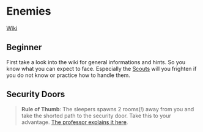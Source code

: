 # Enemies

[Wiki](https://gtfo.fandom.com/wiki/Enemies)

## Beginner

First take a look into the wiki for general informations and hints. So you know what you can expect to face. Especially the [Scouts](https://gtfo.fandom.com/wiki/Scout) will you frighten if you do not know or practice how to handle them.

## Security Doors

> **Rule of Thumb**: The sleepers spawns 2 rooms(!) away from you and take the shorted path to the security door. Take this to your advantage. [The professor explains it here](https://youtu.be/9XijRULTI-Y?t=263).
